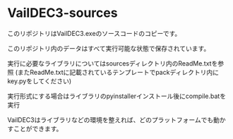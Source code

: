 # VailDEC3-sources

このリポジトリはVailDEC3.exeのソースコードのコピーです。

このリポジトリ内のデータはすべて実行可能な状態で保存されています。

実行に必要なライブラリについてはsourcesディレクトリ内のReadMe.txtを参照
(またReadMe.txtに記載されているテンプレートでpackディレクトリ内にkey.pyをしてください)

実行形式にする場合はライブラリのpyinstallerインストール後にcompile.batを実行

VailDEC3はライブラリなどの環境を整えれば、どのプラットフォームでも動かすことができます。
